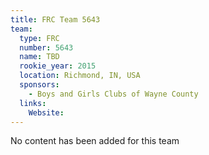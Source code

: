 ```yaml
---
title: FRC Team 5643
team:
  type: FRC
  number: 5643
  name: TBD
  rookie_year: 2015
  location: Richmond, IN, USA
  sponsors:
    - Boys and Girls Clubs of Wayne County
  links:
    Website: 
---
```

No content has been added for this team